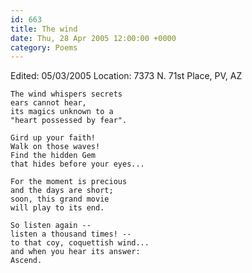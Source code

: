 ```yaml
---
id: 663
title: The wind
date: Thu, 28 Apr 2005 12:00:00 +0000
category: Poems
---
```


Edited: 05/03/2005
Location: 7373 N. 71st Place, PV, AZ

    The wind whispers secrets  
    ears cannot hear,  
    its magics unknown to a  
    "heart possessed by fear".

    Gird up your faith!  
    Walk on those waves!  
    Find the hidden Gem  
    that hides before your eyes...

    For the moment is precious  
    and the days are short;  
    soon, this grand movie  
    will play to its end.

    So listen again --  
    listen a thousand times! --  
    to that coy, coquettish wind...  
    and when you hear its answer:  
    Ascend.


